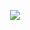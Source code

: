 <!-- ```
 .o8       oooo                                              .o      .ooo  
"888       `888                                            o888    .88'    
 888oooo.   888  oooo  oooo  oooo d8b oooo d8b oooo    ooo  888   d88'     
 d88' `88b  888  `888  `888  `888""8P `888""8P  `88.  .8'   888  d888P"Ybo.
 888   888  888   888   888   888      888       `88..8'    888  Y88[   ]88
 888   888  888   888   888   888      888        `888'     888  `Y88   88P
 `Y8bod8P' o888o  `V88V"V8P' d888b    d888b        .8'     o888o  `88bod8' 
                                               .o..P'                      
                                               `Y8P'                                                           
```   -->

<!-- <img src="https://raw.githubusercontent.com/blurry16/blurry16/main/assets/felix-argyle-belarus.png" alt="drawing"> [![Telegram Badge](https://img.shields.io/badge/Telegram-blue?style=for-the-badge&logo=telegram&logoColor=white)](https://t.me/blurry16)  -->
<p align="center">
  <img src="https://count.getloli.com/get/@blurry16?theme=gelbooru-h" />
</p>